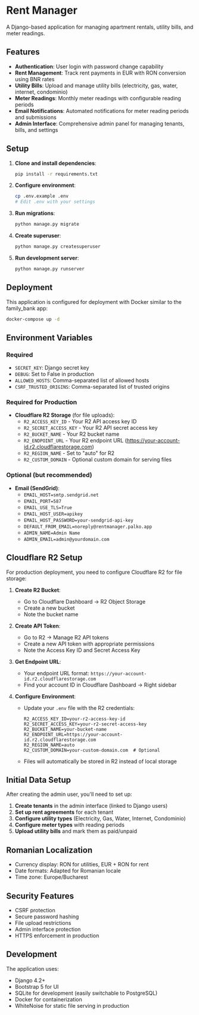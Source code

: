 # Rent Manager

A Django-based application for managing apartment rentals, utility bills, and meter readings.

## Features

- **Authentication**: User login with password change capability
- **Rent Management**: Track rent payments in EUR with RON conversion using BNR rates
- **Utility Bills**: Upload and manage utility bills (electricity, gas, water, internet, condominio)
- **Meter Readings**: Monthly meter readings with configurable reading periods
- **Email Notifications**: Automated notifications for meter reading periods and submissions
- **Admin Interface**: Comprehensive admin panel for managing tenants, bills, and settings

## Setup

1. **Clone and install dependencies**:
   ```bash
   pip install -r requirements.txt
   ```

2. **Configure environment**:
   ```bash
   cp .env.example .env
   # Edit .env with your settings
   ```

3. **Run migrations**:
   ```bash
   python manage.py migrate
   ```

4. **Create superuser**:
   ```bash
   python manage.py createsuperuser
   ```

5. **Run development server**:
   ```bash
   python manage.py runserver
   ```

## Deployment

This application is configured for deployment with Docker similar to the family_bank app:

```bash
docker-compose up -d
```

## Environment Variables

### Required
- `SECRET_KEY`: Django secret key
- `DEBUG`: Set to False in production
- `ALLOWED_HOSTS`: Comma-separated list of allowed hosts
- `CSRF_TRUSTED_ORIGINS`: Comma-separated list of trusted origins

### Required for Production
- **Cloudflare R2 Storage** (for file uploads):
  - `R2_ACCESS_KEY_ID` - Your R2 API access key ID
  - `R2_SECRET_ACCESS_KEY` - Your R2 API secret access key
  - `R2_BUCKET_NAME` - Your R2 bucket name
  - `R2_ENDPOINT_URL` - Your R2 endpoint URL (https://your-account-id.r2.cloudflarestorage.com)
  - `R2_REGION_NAME` - Set to "auto" for R2
  - `R2_CUSTOM_DOMAIN` - Optional custom domain for serving files

### Optional (but recommended)

- **Email (SendGrid)**:
  - `EMAIL_HOST=smtp.sendgrid.net`
  - `EMAIL_PORT=587`
  - `EMAIL_USE_TLS=True`
  - `EMAIL_HOST_USER=apikey`
  - `EMAIL_HOST_PASSWORD=your-sendgrid-api-key`
  - `DEFAULT_FROM_EMAIL=noreply@rentmanager.palko.app`
  - `ADMIN_NAME=Admin Name`
  - `ADMIN_EMAIL=admin@yourdomain.com`

## Cloudflare R2 Setup

For production deployment, you need to configure Cloudflare R2 for file storage:

1. **Create R2 Bucket**:
   - Go to Cloudflare Dashboard → R2 Object Storage
   - Create a new bucket
   - Note the bucket name

2. **Create API Token**:
   - Go to R2 → Manage R2 API tokens
   - Create a new API token with appropriate permissions
   - Note the Access Key ID and Secret Access Key

3. **Get Endpoint URL**:
   - Your endpoint URL format: `https://your-account-id.r2.cloudflarestorage.com`
   - Find your account ID in Cloudflare Dashboard → Right sidebar

4. **Configure Environment**:
   - Update your `.env` file with the R2 credentials:
     ```env
     R2_ACCESS_KEY_ID=your-r2-access-key-id
     R2_SECRET_ACCESS_KEY=your-r2-secret-access-key
     R2_BUCKET_NAME=your-bucket-name
     R2_ENDPOINT_URL=https://your-account-id.r2.cloudflarestorage.com
     R2_REGION_NAME=auto
     R2_CUSTOM_DOMAIN=your-custom-domain.com  # Optional
     ```
   - Files will automatically be stored in R2 instead of local storage

## Initial Data Setup

After creating the admin user, you'll need to set up:

1. **Create tenants** in the admin interface (linked to Django users)
2. **Set up rent agreements** for each tenant
3. **Configure utility types** (Electricity, Gas, Water, Internet, Condominio)
4. **Configure meter types** with reading periods
5. **Upload utility bills** and mark them as paid/unpaid

## Romanian Localization

- Currency display: RON for utilities, EUR + RON for rent
- Date formats: Adapted for Romanian locale
- Time zone: Europe/Bucharest

## Security Features

- CSRF protection
- Secure password hashing
- File upload restrictions
- Admin interface protection
- HTTPS enforcement in production

## Development

The application uses:
- Django 4.2+
- Bootstrap 5 for UI
- SQLite for development (easily switchable to PostgreSQL)
- Docker for containerization
- WhiteNoise for static file serving in production
